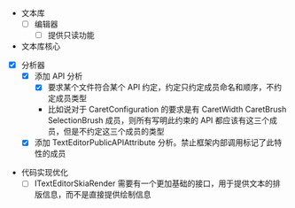 ﻿- 文本库
  - [ ] 编辑器
    - [ ] 提供只读功能

- 文本库核心

- [x] 分析器
  - [x] 添加 API 分析
    - [x] 要求某个文件符合某个 API 约定，约定只约定成员命名和顺序，不约定成员类型
    - 比如说对于 CaretConfiguration 的要求是有 CaretWidth CaretBrush SelectionBrush 成员，则所有写明此约束的 API 都应该有这三个成员，但是不约定这三个成员的类型
  - [x] 添加 TextEditorPublicAPIAttribute 分析。禁止框架内部调用标记了此特性的成员

- 代码实现优化
  - [ ] ITextEditorSkiaRender 需要有一个更加基础的接口，用于提供文本的排版信息，而不是直接提供绘制信息